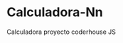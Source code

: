 # Calculadora-Nn
Calculadora proyecto coderhouse JS


<!--La palabra "Neni" se utiliza comúnmente en México para describir a aquellos que compran productos para revenderlos en Facebook 
Marketplace. Estas personas suelen coordinar encuentros con los clientes a través de Messenger en lugares públicos para realizar 
las ventas. Los productos que ofrecen pueden variar desde novedades hasta ropa y electrónicos.
Este proyecto, tiene como objetivo ayudar a estas personas a tomar decisiones más informadas sobre qué productos vale la pena vender a 
través de este medio. Teniendo en cuenta factores como el costo de envío del proveedor, el transporte y la publicidad, la calculadora 
determina si la ganancia potencial justifica el esfuerzo.

Cuenta con 6 botones principales:
Limpiar: limpia los datos de los inputs
Calcular: Realiza los calculos para saber si es un producto adecuado para venta y da una conclusiòn rápida
Guardar: Guarda la consulta por prod|ucto
Ver registros: Muestra a manera de tabla los registros o consultas guardadas
Ocultar registros: Oculta la tabla con los registros
Descargar: Descarga un pdf con las consultas realizadas
-->